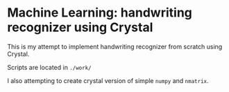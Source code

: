 # Machine Learning: handwriting recognizer using Crystal

This is my attempt to implement handwriting recognizer from scratch using Crystal.

Scripts are located in `./work/`

I also attempting to create crystal version of simple `numpy` and `nmatrix`.
